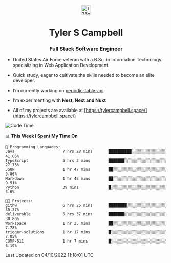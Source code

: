<p align="center">
<a href="https://www.linkedin.com/in/t36campbell" target="blank"><img align="center" src="https://ik.imagekit.io/t36campbell/Portfolio/linkedin.png.original_m8bbGgPh6.png" alt="t36campbell" height="30" width="30" /></a>
</p>
<h1 align="center">Tyler S Campbell</h1>
<h3 align="center">Full Stack Software Engineer</h3>

* United States Air Force veteran with a B.Sc. in Information Technology specializing in Web Application Development. 

* Quick study, eager to cultivate the skills needed to become an elite developer.

* I’m currently working on [periodic-table-api](https://github.com/t36campbell/periodic-table-api)

* I’m experimenting with **Nest, Next and Nuxt**

* All of my projects are available at [https://tylercampbell.space/](https://tylercampbell.space/)

<!--START_SECTION:waka-->
![Code Time](http://img.shields.io/badge/Code%20Time-1%2C841%20hrs%2051%20mins-blue)

📊 **This Week I Spent My Time On** 

```text
💬 Programming Languages: 
Java                     7 hrs 28 mins       ██████████░░░░░░░░░░░░░░░   41.06% 
TypeScript               5 hrs 3 mins        ███████░░░░░░░░░░░░░░░░░░   27.75% 
JSON                     1 hr 47 mins        ██░░░░░░░░░░░░░░░░░░░░░░░   9.86% 
Markdown                 1 hr 43 mins        ██░░░░░░░░░░░░░░░░░░░░░░░   9.51% 
Python                   39 mins             █░░░░░░░░░░░░░░░░░░░░░░░░   3.6%

🐱‍💻 Projects: 
githw                    6 hrs 26 mins       ████████░░░░░░░░░░░░░░░░░   35.37% 
deliverable              5 hrs 37 mins       ███████░░░░░░░░░░░░░░░░░░   30.86% 
Workspace                1 hr 25 mins        ██░░░░░░░░░░░░░░░░░░░░░░░   7.78% 
trigger-solutions        1 hr 17 mins        █░░░░░░░░░░░░░░░░░░░░░░░░   7.05% 
COMP-611                 1 hr 7 mins         █░░░░░░░░░░░░░░░░░░░░░░░░   6.19%

```


 Last Updated on 04/10/2022 11:18:01 UTC
<!--END_SECTION:waka-->
